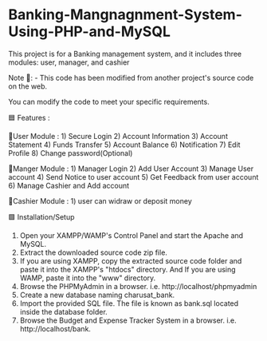 # Banking-Mangnagnment-System-Using-PHP-and-MySQL
This project is for a Banking management system, and it includes three modules: user, manager, and cashier

Note 🔴: - This code has been modified from another project's source code on the web.

You can modify the code to meet your specific requirements.

🟦 Features :


🌟User Module : 
      1) Secure Login
      2) Account Information
      3) Account Statement
      4) Funds Transfer
      5) Account Balance
      6) Notification
      7) Edit Profile 
      8) Change password(Optional)
      
 🌟Manger Module :
      1) Manager Login
      2) Add User Account
      3) Manage User account
      4) Send Notice to user account
      5) Get Feedback from user account
      6) Manage Cashier and Add account
      
 🌟Cashier Module :
      1) user can widraw or deposit money 
      


🟩 Installation/Setup

1) Open your XAMPP/WAMP's Control Panel and start the Apache and MySQL.
2) Extract the downloaded source code zip file.
3) If you are using XAMPP, copy the extracted source code folder and paste it into the XAMPP's "htdocs" directory. And If you are using WAMP, paste it into the "www" directory.
4) Browse the PHPMyAdmin in a browser. i.e. http://localhost/phpmyadmin
4) Create a new database naming charusat_bank.
5) Import the provided SQL file. The file is known as bank.sql located inside the database folder.
6) Browse the Budget and Expense Tracker System in a browser. i.e. http://localhost/bank.



